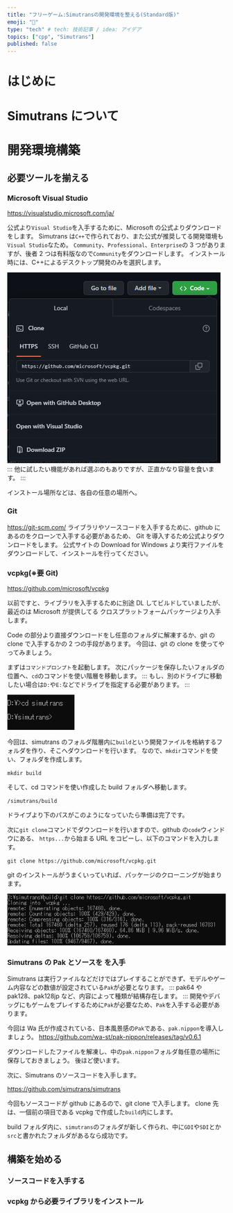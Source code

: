 ```yaml
---
title: "フリーゲーム:Simutransの開発環境を整える(Standard版)"
emoji: "🎉"
type: "tech" # tech: 技術記事 / idea: アイデア
topics: ["cpp", "Simutrans"]
published: false
---
```


# はじめに

# Simutrans について

# 開発環境構築

## 必要ツールを揃える

### Microsoft Visual Studio

https://visualstudio.microsoft.com/ja/

公式より`Visual Studio`を入手するために、Microsoft の公式よりダウンロードをします。
Simutrans は`C++`で作られており、また公式が推奨してる開発環境も`Visual Studio`なため。
`Community`、`Professional`、`Enterprise`の 3 つがありますが、後者 2 つは有料版なので`Community`をダウンロードします。
インストール時には、C++によるデスクトップ開発のみを選択します。

![VisualStudioのインストール時にC++のみを選択する](/images/simutrans-standard/77e21aaf93efd499a8ac3520cec879e2.png)
:::
他に試したい機能があれば選ぶのもありですが、正直かなり容量を食います。
:::

インストール場所などは、各自の任意の場所へ。

### Git

https://git-scm.com/
ライブラリやソースコードを入手するために、github にあるのをクローンで入手する必要があるため、
Git を導入するため公式よりダウンロードをします。
公式サイトの Download for Windows より実行ファイルをダウンロードして、インストールを行ってください。

### vcpkg(※要 Git)

https://github.com/microsoft/vcpkg

以前ですと、ライブラリを入手するために別途 DL してビルドしていましたが、最近のは Microsoft が提供してる
クロスプラットフォームパッケージより入手します。

Code の部分より直接ダウンロードをし任意のフォルダに解凍するか、git の clone で入手するかの 2 つの手段があります。
今回は、git の clone を使ってやってみましょう。

まずは`コマンドプロンプト`を起動します。
次にパッケージを保存したいフォルダの位置へ、`cd`のコマンドを使い階層を移動します。
:::
もし、別のドライブに移動したい場合は`D:`や`E:`などでドライブを指定する必要があります。
:::

![Simutransフォルダへ階層を移動する](/images/simutrans-standard/ba30b667049527d89784116c6e23874c.png)

今回は、simutrans のフォルダ階層内に`build`という開発ファイルを格納するフォルダを作り、そこへダウンロードを行います。
なので、`mkdir`コマンドを使い、フォルダを作成します。

```
mkdir build
```

そして、cd コマンドを使い作成した build フォルダへ移動します。

```
/simutrans/build
```

ドライブより下のパスがこのようになっていたら準備は完了です。

次に`git clone`コマンドでダウンロードを行いますので、github の`code`ウィンドウにある、
`https...`から始まる URL をコピーし、以下のコマンドを入力します。

```
git clone https://github.com/microsoft/vcpkg.git
```

git のインストールがうまくいっていれば、パッケージのクローニングが始まります。

![GitCloning](/images/simutrans-standard/af2e5116cc110484a257f418f38f780e.png)

### Simutrans の Pak とソースを を入手

Simutrans は実行ファイルなどだけではプレイすることができず、モデルやゲーム内容などの数値が設定されている`Pak`が必要となります。
:::
pak64 や pak128、pak128jp など、内容によって種類が結構存在します。
:::
開発やデバッグにもゲームをプレイするために`Pak`が必要なため、`Pak`を入手する必要があります。

今回は Wa 氏が作成されている、日本風景感の`Pak`である、`pak.nippon`を導入しましょう。
https://github.com/wa-st/pak-nippon/releases/tag/v0.6.1

ダウンロードしたファイルを解凍し、中の`pak.nippon`フォルダ毎任意の場所に保存しておきましょう。
後ほど使います。

次に、Simutrans のソースコードを入手します。

https://github.com/simutrans/simutrans

今回もソースコードが github にあるので、git clone で入手します。
clone 先は、一個前の項目である vcpkg で作成した`build`内にします。

build フォルダ内に、`simutrans`のフォルダが新しく作られ、中に`GDI`や`SDI`とか`src`と書かれたフォルダがあるなら成功です。

## 構築を始める

### ソースコードを入手する

### vcpkg から必要ライブラリをインストール
